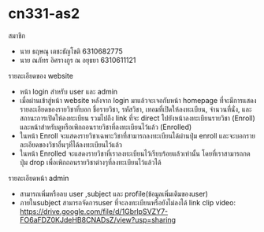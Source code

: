 # cn331-as2

สมาชิก
- นาย ธฤษณุ เตชะธัญโชติ 6310682775
- นาย ณภัทร อิศรางกูร ณ อยุธยา 6310611121

รายละเอียดของ website 
- หน้า login สำหรับ user และ admin
- เมื่อผ่านเข้าสู่หน้า website หลังจาก login มาแล้วจะเจอกับหน้า homepage ที่จะมีการแสดงรายละเอียดของรายวิชาที่บอก ชื่อรายวิชา, รหัสวิชา, เทอมที่เปิดให้ลงทะเบียน, จำนวนที่นั่ง, และสถานะการเปิดให้ลงทะเบียน รวมไปถึง link ที่จะ direct ไปยังหน้าลงทะเบียนรายวิชา (Enroll) และหน้าสำหรับดูหรือเพิกถอนรายวิชาที่ลงทะเบียนไว้แล้ว (Enrolled)
- ในหน้า Enroll จะแสดงรายวิชาเฉพาะวิชาที่สามารถลงทะเบียนได้ผ่านปุ่ม enroll และจะบอกรายละเอียดของวิชาอื่นๆที่ได้ลงทะเบียนไว้แล้ว
- ในหน้า Enrolled จะแสดงรายวิชาที่เราลงทะเบียนไว้เรียบร้อยแล้วเท่านั้น โดยที่เราสามารถกดปุ่ม drop เพื่อเพิกถอนรายวิชาต่างๆที่ลงทะเบียนไว้แล้วได้

รายละเอียดหน้า admin
- สามารถเพิ่มหรือลบ user ,subject และ profile(ข้อมูลเพิ่มเติมของuser)
- ภายในsubject สามารถจัดการuser ที่จะลงทะเบียนหรือยังไม่ลงได้
link clip video: https://drive.google.com/file/d/1GbrlpSVZY7-FO6aFDZ0KJdeHB8CNADsZ/view?usp=sharing

